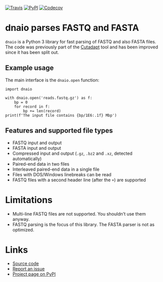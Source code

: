 [![Travis](https://travis-ci.org/marcelm/dnaio.svg?branch=master)](https://travis-ci.org/marcelm/dnaio)
[![PyPI](https://img.shields.io/pypi/v/dnaio.svg?branch=master)](https://pypi.python.org/pypi/dnaio)
[![Codecov](https://codecov.io/gh/marcelm/dnaio/branch/master/graph/badge.svg)](https://codecov.io/gh/marcelm/dnaio)

# dnaio parses FASTQ and FASTA

`dnaio` is a Python 3 library for fast parsing of FASTQ and also FASTA files. The code was previously part of the
[Cutadapt](https://cutadapt.readthedocs.io/) tool and has been improved since it has been split out.


## Example usage

The main interface is the `dnaio.open` function:

    import dnaio

    with dnaio.open('reads.fastq.gz') as f:
        bp = 0
        for record in f:
            bp += len(record)
    print(f'The input file contains {bp/1E6:.1f} Mbp')


## Features and supported file types

- FASTQ input and output
- FASTA input and output
- Compressed input and output (`.gz`, `.bz2` and `.xz`, detected automatically)
- Paired-end data in two files
- Interleaved paired-end data in a single file
- Files with DOS/Windows linebreaks can be read
- FASTQ files with a second header line (after the `+`) are supported


# Limitations

- Multi-line FASTQ files are not supported. You shouldn’t use them anyway.
- FASTQ parsing is the focus of this library. The FASTA parser is not as optimized.


# Links

* [Source code](https://github.com/marcelm/dnaio/)
* [Report an issue](https://github.com/marcelm/dnaio/issues)
* [Project page on PyPI](https://pypi.python.org/pypi/dnaio/)
